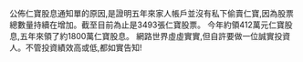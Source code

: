 公佈仁寶股息通知單的原因,是證明五年來家人帳戶並沒有私下偷賣仁寶,因為股票總數量持續在增加。截至目前為止是3493張仁寶股票。
今年約領412萬元仁寶股息,五年來領了約1800萬仁寶股息。
網路世界虛虛實實,但自許要做一位誠實投資人。不管投資績效高或低,都如實告知!


